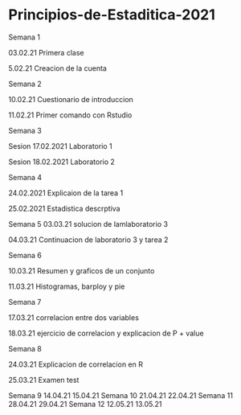 # Principios-de-Estaditica-2021
Semana 1 

03.02.21 Primera clase 

5.02.21 Creacion de la cuenta

Semana 2 

10.02.21 Cuestionario de introduccion 

11.02.21 Primer comando con Rstudio

Semana 3 

Sesion 17.02.2021 Laboratorio 1

Sesion 18.02.2021 Laboratorio 2

Semana 4 

24.02.2021 Explicaion de la tarea 1

25.02.2021 Estadistica descrptiva 

Semana 5
03.03.21 solucion de lamlaboratorio 3

04.03.21 Continuacion de laboratorio 3 y tarea 2

Semana 6

10.03.21 Resumen y graficos de un conjunto 

11.03.21 Histogramas, barploy y pie 

Semana 7 

17.03.21 correlacion entre dos variables 

18.03.21 ejercicio de correlacion y explicacion de P + value 

Semana 8 

24.03.21 Explicacion de correlacion en R 

25.03.21 Examen test 

Semana 9
14.04.21
15.04.21
Semana 10
21.04.21
22.04.21
Semana 11
28.04.21
29.04.21
Semana 12
12.05.21
13.05.21

